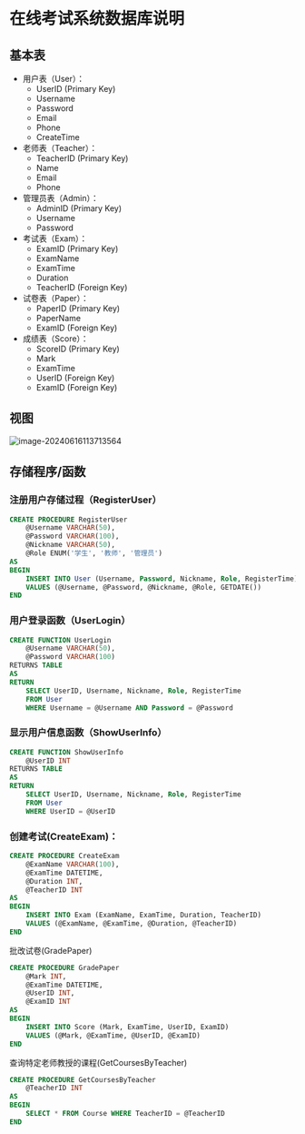 # 在线考试系统数据库说明

## 基本表

- 用户表（User）：
  - UserID (Primary Key)
  - Username
  - Password
  - Email
  - Phone
  - CreateTime
- 老师表（Teacher）：
  - TeacherID (Primary Key)
  - Name
  - Email
  - Phone
- 管理员表（Admin）：
  - AdminID (Primary Key)
  - Username
  - Password
- 考试表（Exam）：
  - ExamID (Primary Key)
  - ExamName
  - ExamTime
  - Duration
  - TeacherID (Foreign Key)
- 试卷表（Paper）：
  - PaperID (Primary Key)
  - PaperName
  - ExamID (Foreign Key)
- 成绩表（Score）：
  - ScoreID (Primary Key)
  - Mark
  - ExamTime
  - UserID (Foreign Key)
  - ExamID (Foreign Key)

## 视图

![image-20240616113713564](C:\Users\亿之瑞\AppData\Roaming\Typora\typora-user-images\image-20240616113713564.png)

## 存储程序/函数

### 注册用户存储过程（RegisterUser）
```sql
CREATE PROCEDURE RegisterUser
    @Username VARCHAR(50),
    @Password VARCHAR(100),
    @Nickname VARCHAR(50),
    @Role ENUM('学生', '教师', '管理员')
AS
BEGIN
    INSERT INTO User (Username, Password, Nickname, Role, RegisterTime)
    VALUES (@Username, @Password, @Nickname, @Role, GETDATE())
END
```

### 用户登录函数（UserLogin）
```sql
CREATE FUNCTION UserLogin
    @Username VARCHAR(50),
    @Password VARCHAR(100)
RETURNS TABLE
AS
RETURN
    SELECT UserID, Username, Nickname, Role, RegisterTime
    FROM User
    WHERE Username = @Username AND Password = @Password
```

### 显示用户信息函数（ShowUserInfo）
```sql
CREATE FUNCTION ShowUserInfo
    @UserID INT
RETURNS TABLE
AS
RETURN
    SELECT UserID, Username, Nickname, Role, RegisterTime
    FROM User
    WHERE UserID = @UserID
```

### 创建考试(CreateExam)：

```sql
CREATE PROCEDURE CreateExam
    @ExamName VARCHAR(100),
    @ExamTime DATETIME,
    @Duration INT,
    @TeacherID INT
AS
BEGIN
    INSERT INTO Exam (ExamName, ExamTime, Duration, TeacherID)
    VALUES (@ExamName, @ExamTime, @Duration, @TeacherID)
END
```

批改试卷(GradePaper)

```sql
CREATE PROCEDURE GradePaper
    @Mark INT,
    @ExamTime DATETIME,
    @UserID INT,
    @ExamID INT
AS
BEGIN
    INSERT INTO Score (Mark, ExamTime, UserID, ExamID)
    VALUES (@Mark, @ExamTime, @UserID, @ExamID)
END
```

查询特定老师教授的课程(GetCoursesByTeacher)

```sql
CREATE PROCEDURE GetCoursesByTeacher
    @TeacherID INT
AS
BEGIN
    SELECT * FROM Course WHERE TeacherID = @TeacherID
END
```

